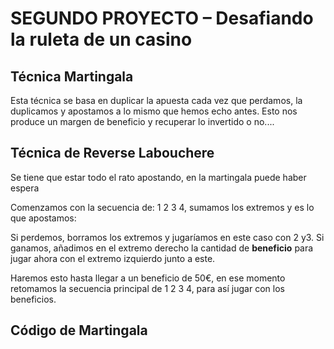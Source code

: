 # SEGUNDO PROYECTO – Desafiando la ruleta de un casino

## Técnica Martingala

Esta técnica se basa en duplicar la apuesta cada vez que perdamos, la duplicamos y apostamos a lo mismo que hemos echo antes. Esto nos produce un margen de beneficio y recuperar lo invertido o no....

## Técnica de Reverse Labouchere
Se tiene que estar todo el rato apostando, en la martingala puede haber espera



Comenzamos con la secuencia de: 1 2 3 4, sumamos los extremos y es lo que apostamos:

Si perdemos, borramos los extremos y jugaríamos en este caso con 2 y3.
Si ganamos, añadimos en el extremo derecho la cantidad de **beneficio** para jugar ahora con el extremo izquierdo junto a este.

Haremos esto hasta llegar a un beneficio de 50€, en ese momento retomamos la secuencia principal de 1 2 3 4, para así jugar con los beneficios.


## Código de Martingala

